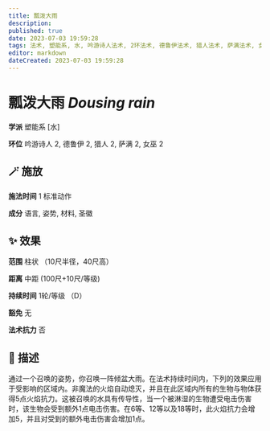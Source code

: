 ```yaml
---
title: 瓢泼大雨
description: 
published: true
date: 2023-07-03 19:59:28
tags: 法术, 塑能系, 水, 吟游诗人法术, 2环法术, 德鲁伊法术, 猎人法术, 萨满法术, 女巫法术
editor: markdown
dateCreated: 2023-07-03 19:59:28
---
```


# **瓢泼大雨** *Dousing rain*

**学派** 塑能系 \[水\] 

**环位** 吟游诗人 2, 德鲁伊 2, 猎人 2, 萨满 2, 女巫 2

## 🪄 施放

**施法时间** 1 标准动作

**成分** 语言, 姿势, 材料, 圣徽

## ✨ 效果  

**范围** 柱状 （10尺半径，40尺高）

**距离** 中距 (100尺+10尺/等级)  

**持续时间** 1轮/等级 （D） 

**豁免** 无

**法术抗力** 否

## 📖 描述

通过一个召唤的姿势，你召唤一阵倾盆大雨。在法术持续时间内，下列的效果应用于受影响的区域内。非魔法的火焰自动熄灭，并且在此区域内所有的生物与物体获得5点火焰抗力。这被召唤的水具有传导性，当一个被淋湿的生物遭受电击伤害时，该生物会受到额外1点电击伤害。在6等、12等以及18等时，此火焰抗力会增加5，并且对受到的额外电击伤害会增加1点。
    